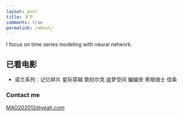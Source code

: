 ```yaml
---
layout: post
title: 关于
comments: true
permalink: /about/
---
```


I focus on time series modeling with neural network.

## 已看电影

* 诺兰系列：记忆碎片 星际穿越 敦刻尔克 盗梦空间 蝙蝠侠·黑暗骑士 信条

### Contact me

[MAO202012@yeah.com](mailto:MAO202012@yeah.com)
